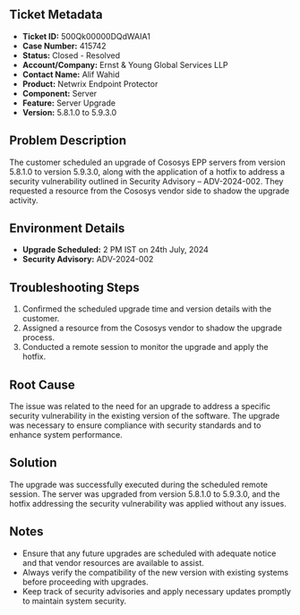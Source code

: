 ## Ticket Metadata
- **Ticket ID:** 500Qk00000DQdWAIA1
- **Case Number:** 415742
- **Status:** Closed - Resolved
- **Account/Company:** Ernst & Young Global Services LLP
- **Contact Name:** Alif Wahid
- **Product:** Netwrix Endpoint Protector
- **Component:** Server
- **Feature:** Server Upgrade
- **Version:** 5.8.1.0 to 5.9.3.0

## Problem Description
The customer scheduled an upgrade of Cososys EPP servers from version 5.8.1.0 to version 5.9.3.0, along with the application of a hotfix to address a security vulnerability outlined in Security Advisory – ADV-2024-002. They requested a resource from the Cososys vendor side to shadow the upgrade activity.

## Environment Details
- **Upgrade Scheduled:** 2 PM IST on 24th July, 2024
- **Security Advisory:** ADV-2024-002

## Troubleshooting Steps
1. Confirmed the scheduled upgrade time and version details with the customer.
2. Assigned a resource from the Cososys vendor to shadow the upgrade process.
3. Conducted a remote session to monitor the upgrade and apply the hotfix.

## Root Cause
The issue was related to the need for an upgrade to address a specific security vulnerability in the existing version of the software. The upgrade was necessary to ensure compliance with security standards and to enhance system performance.

## Solution
The upgrade was successfully executed during the scheduled remote session. The server was upgraded from version 5.8.1.0 to 5.9.3.0, and the hotfix addressing the security vulnerability was applied without any issues.

## Notes
- Ensure that any future upgrades are scheduled with adequate notice and that vendor resources are available to assist.
- Always verify the compatibility of the new version with existing systems before proceeding with upgrades.
- Keep track of security advisories and apply necessary updates promptly to maintain system security.